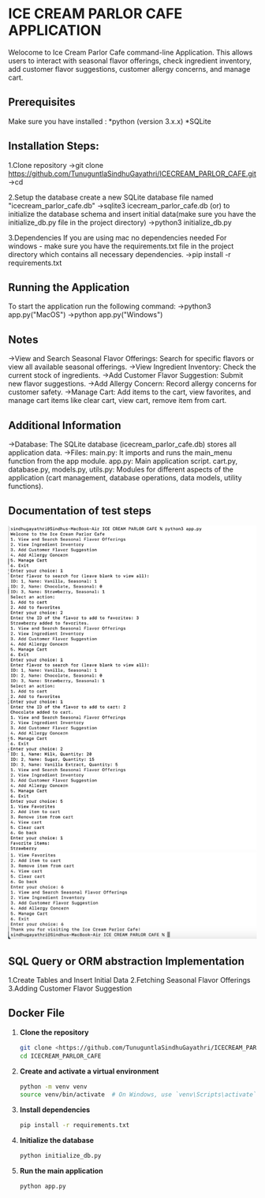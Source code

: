 # ICE CREAM PARLOR CAFE APPLICATION

Welocome to Ice Cream Parlor Cafe command-line Application. This allows users to interact with seasonal flavor offerings, check ingredient inventory, add customer flavor suggestions, customer allergy concerns, and manage cart.

## Prerequisites

Make sure you have installed :
*python (version 3.x.x)
*SQLite

## Installation Steps:

1.Clone repository
->git clone <https://github.com/TunuguntlaSindhuGayathri/ICECREAM_PARLOR_CAFE.git>
->cd <repository-folder>

2.Setup the database
create a new SQLite database file named "icecream_parlor_cafe.db"
->sqlite3 icecream_parlor_cafe.db
(or)
to initialize the database schema and insert initial data(make sure you have the initialize_db.py file in the project directory)
->python3 initialize_db.py

3.Dependencies
If you are using mac no dependencies needed
For windows - make sure you have the requirements.txt file in the project directory which contains all necessary dependencies.
->pip install -r requirements.txt

## Running the Application

To start the application run the following command:
->python3 app.py("MacOS")
->python app.py("Windows")

## Notes

->View and Search Seasonal Flavor Offerings:
Search for specific flavors or view all available seasonal offerings.
->View Ingredient Inventory:
Check the current stock of ingredients.
->Add Customer Flavor Suggestion:
Submit new flavor suggestions.
->Add Allergy Concern:
Record allergy concerns for customer safety.
->Manage Cart:
Add items to the cart, view favorites, and manage cart items like clear cart, view cart, remove item from cart.

## Additional Information

->Database: The SQLite database (icecream_parlor_cafe.db) stores all application data.
->Files:
main.py: It imports and runs the main_menu function from the app module.
app.py: Main application script.
cart.py, database.py, models.py, utils.py: Modules for different aspects of the application (cart management, database operations, data models, utility functions).

## Documentation of test steps

![alt text](image.png)
![alt text](image-1.png)

## SQL Query or ORM abstraction Implementation

1.Create Tables and Insert Initial Data
2.Fetching Seasonal Flavor Offerings
3.Adding Customer Flavor Suggestion

## Docker File

1. **Clone the repository**

   ```sh
   git clone <https://github.com/TunuguntlaSindhuGayathri/ICECREAM_PARLOR_CAFE.git>
   cd ICECREAM_PARLOR_CAFE
   ```

2. **Create and activate a virtual environment**

   ```sh
   python -m venv venv
   source venv/bin/activate  # On Windows, use `venv\Scripts\activate`
   ```

3. **Install dependencies**

   ```sh
   pip install -r requirements.txt
   ```

4. **Initialize the database**

   ```sh
   python initialize_db.py
   ```

5. **Run the main application**

   ```sh
   python app.py
   ```
